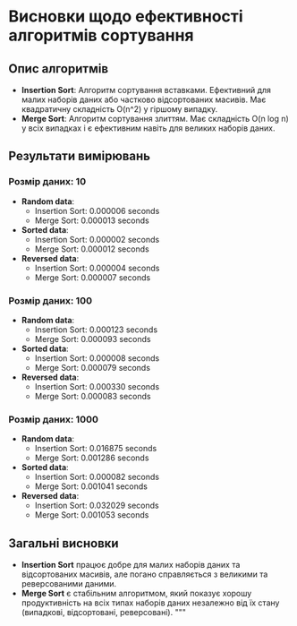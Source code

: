 # Висновки щодо ефективності алгоритмів сортування

## Опис алгоритмів
- **Insertion Sort**: Алгоритм сортування вставками. Ефективний для малих наборів даних або частково відсортованих масивів. Має квадратичну складність O(n^2) у гіршому випадку.
- **Merge Sort**: Алгоритм сортування злиттям. Має складність O(n log n) у всіх випадках і є ефективним навіть для великих наборів даних.

## Результати вимірювань

### Розмір даних: 10
- **Random data**:
  - Insertion Sort: 0.000006 seconds
  - Merge Sort: 0.000013 seconds
- **Sorted data**:
  - Insertion Sort: 0.000002 seconds
  - Merge Sort: 0.000012 seconds
- **Reversed data**:
  - Insertion Sort: 0.000004 seconds
  - Merge Sort: 0.000007 seconds

### Розмір даних: 100
- **Random data**:
  - Insertion Sort: 0.000123 seconds
  - Merge Sort: 0.000093 seconds
- **Sorted data**:
  - Insertion Sort: 0.000008 seconds
  - Merge Sort: 0.000079 seconds
- **Reversed data**:
  - Insertion Sort: 0.000330 seconds
  - Merge Sort: 0.000083 seconds

### Розмір даних: 1000
- **Random data**:
  - Insertion Sort: 0.016875 seconds
  - Merge Sort: 0.001286 seconds
- **Sorted data**:
  - Insertion Sort: 0.000082 seconds
  - Merge Sort: 0.001041 seconds
- **Reversed data**:
  - Insertion Sort: 0.032029 seconds
  - Merge Sort: 0.001053 seconds

## Загальні висновки
- **Insertion Sort** працює добре для малих наборів даних та відсортованих масивів, але погано справляється з великими та реверсованими даними.
- **Merge Sort** є стабільним алгоритмом, який показує хорошу продуктивність на всіх типах наборів даних незалежно від їх стану (випадкові, відсортовані, реверсовані).
"""